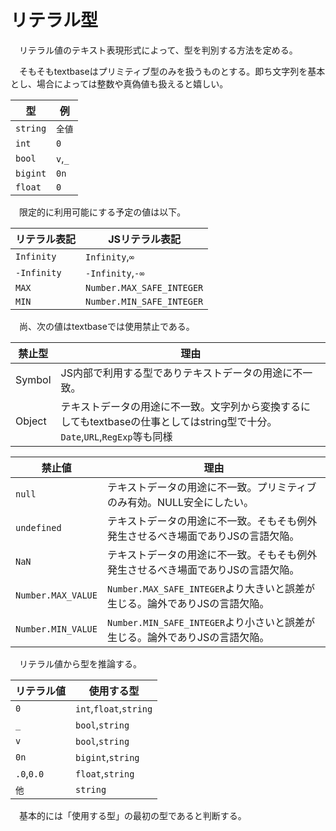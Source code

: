 # リテラル型

　リテラル値のテキスト表現形式によって、型を判別する方法を定める。

　そもそもtextbaseはプリミティブ型のみを扱うものとする。即ち文字列を基本とし、場合によっては整数や真偽値も扱えると嬉しい。

型|例
--|--
`string`|`全値`
`int`|`0`
`bool`|`v`,`_`
`bigint`|`0n`
`float`|`0`

　限定的に利用可能にする予定の値は以下。

リテラル表記|JSリテラル表記
------------|--------------
`Infinity`|`Infinity`,`∞`
`-Infinity`|`-Infinity`,`-∞`
`MAX`|`Number.MAX_SAFE_INTEGER`|
`MIN`|`Number.MIN_SAFE_INTEGER`|

　尚、次の値はtextbaseでは使用禁止である。

禁止型|理由
------|----
Symbol|JS内部で利用する型でありテキストデータの用途に不一致。
Object|テキストデータの用途に不一致。文字列から変換するにしてもtextbaseの仕事としてはstring型で十分。`Date`,`URL`,`RegExp`等も同様

禁止値|理由
------|----
`null`|テキストデータの用途に不一致。プリミティブのみ有効。NULL安全にしたい。
`undefined`|テキストデータの用途に不一致。そもそも例外発生させるべき場面でありJSの言語欠陥。
`NaN`|テキストデータの用途に不一致。そもそも例外発生させるべき場面でありJSの言語欠陥。
`Number.MAX_VALUE`|`Number.MAX_SAFE_INTEGER`より大きいと誤差が生じる。論外でありJSの言語欠陥。
`Number.MIN_VALUE`|`Number.MIN_SAFE_INTEGER`より小さいと誤差が生じる。論外でありJSの言語欠陥。

　リテラル値から型を推論する。

リテラル値|使用する型
----------|----------
`0`|`int`,`float`,`string`
`_`|`bool`,`string`
`v`|`bool`,`string`
`0n`|`bigint`,`string`
`.0`,`0.0`|`float`,`string`
`他`|`string`

　基本的には「使用する型」の最初の型であると判断する。

